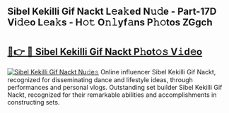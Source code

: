 ## Sibel Kekilli Gif Nackt L𝚎a𝚔ed N𝚞𝚍e - Part-17D Vi𝚍𝚎o L𝚎a𝚔s - H𝚘𝚝 O𝚗𝚕yf𝚊ns P𝚑𝚘tos ZGgch

# <h2><a href="http://kfdtkm.oniu.top/?m=Sibel+Kekilli+Gif+Nackt">🔗👉 🔴 Sibel Kekilli Gif Nackt P𝚑ot𝚘𝚜 V𝚒d𝚎o</a></h2>

[![Sibel Kekilli Gif Nackt Nu𝚍e𝚜](https://i.imgur.com/0qMVB7G.gif)](http://kfdtkm.oniu.top/?m=Sibel+Kekilli+Gif+Nackt)
Online influencer Sibel Kekilli Gif Nackt, recognized for disseminating dance and lifestyle ideas, through performances and personal vlogs. Outstanding set builder Sibel Kekilli Gif Nackt, recognized for their remarkable abilities and accomplishments in constructing sets.  
